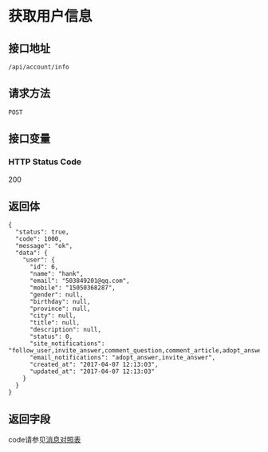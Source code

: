 # 获取用户信息

## 接口地址

`/api/account/info`

## 请求方法

```POST ```

## 接口变量

### HTTP Status Code

200

## 返回体

```json5
{
  "status": true,
  "code": 1000,
  "message": "ok",
  "data": {
    "user": {
      "id": 6,
      "name": "hank",
      "email": "503849201@qq.com",
      "mobile": "15050368287",
      "gender": null,
      "birthday": null,
      "province": null,
      "city": null,
      "title": null,
      "description": null,
      "status": 0,
      "site_notifications": "follow_user,invite_answer,comment_question,comment_article,adopt_answer,comment_answer,reply_comment",
      "email_notifications": "adopt_answer,invite_answer",
      "created_at": "2017-04-07 12:13:03",
      "updated_at": "2017-04-07 12:13:03"
    }
  }
}
```

## 返回字段



code请参见[消息对照表](消息对照表.md)
